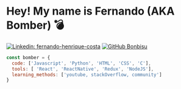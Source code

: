 # Hey! My name is Fernando (AKA Bomber) 💣 

[![Linkedin: fernando-henrique-costa](https://img.shields.io/badge/-fernando&#8722;henrique&#8722;costa-blue?style=flat-square&logo=Linkedin&logoColor=white&link=https://www.linkedin.com/in/fernando-henrique-costa/)](https://www.linkedin.com/in/fernando-henrique-costa/)
[![GitHub Bonbisu](https://img.shields.io/github/followers/michaelpaco?label=follow&style=social)](https://github.com/Bonbisu)

```javascript
const bomber = {
  code: ['Javascript', 'Python', 'HTML', 'CSS', 'C'],
  tools: [ 'React', 'ReactNative', 'Redux', 'NodeJS'],
  learning_methods: ['youtube, stackOverflow, community']
}
```
